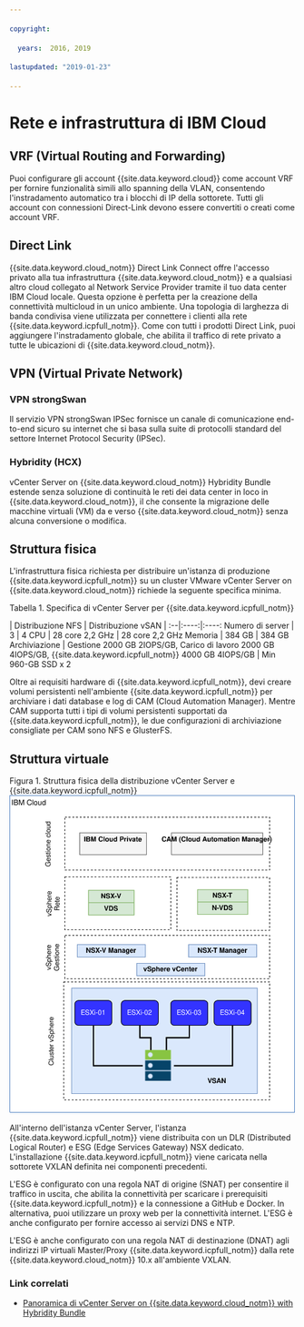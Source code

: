 ```yaml
---

copyright:

  years:  2016, 2019

lastupdated: "2019-01-23"

---
```



# Rete e infrastruttura di IBM Cloud

## VRF (Virtual Routing and Forwarding)

Puoi configurare gli account {{site.data.keyword.cloud}} come account VRF per fornire funzionalità simili allo spanning della VLAN, consentendo l'instradamento automatico tra i blocchi di IP della sottorete. Tutti gli account con connessioni Direct-Link devono essere convertiti o creati come account VRF.

## Direct Link

{{site.data.keyword.cloud_notm}} Direct Link Connect offre l'accesso privato alla tua infrastruttura {{site.data.keyword.cloud_notm}} e a qualsiasi altro cloud collegato al Network Service Provider tramite il tuo data center IBM Cloud locale. Questa opzione è perfetta per la creazione della connettività multicloud in un unico ambiente. Una topologia di larghezza di banda condivisa viene utilizzata per connettere i clienti alla rete {{site.data.keyword.icpfull_notm}}. Come con tutti i prodotti Direct Link, puoi aggiungere l'instradamento globale, che abilita il traffico di rete privato a tutte le ubicazioni di {{site.data.keyword.cloud_notm}}.

## VPN (Virtual Private Network)

### VPN strongSwan

Il servizio VPN strongSwan IPSec fornisce un canale di comunicazione end-to-end sicuro su internet che si basa sulla suite di protocolli standard del settore Internet Protocol Security (IPSec).

### Hybridity (HCX)

vCenter Server on {{site.data.keyword.cloud_notm}} Hybridity Bundle estende senza soluzione di continuità le reti dei data center in loco in {{site.data.keyword.cloud_notm}}, il che consente la migrazione delle macchine virtuali (VM) da e verso {{site.data.keyword.cloud_notm}} senza alcuna conversione o modifica.

## Struttura fisica

L'infrastruttura fisica richiesta per distribuire un'istanza di produzione {{site.data.keyword.icpfull_notm}} su un cluster VMware vCenter Server on {{site.data.keyword.cloud_notm}} richiede la seguente specifica minima.

Tabella 1. Specifica di vCenter Server per {{site.data.keyword.icpfull_notm}}

| Distribuzione NFS | Distribuzione vSAN |
:--|:----:|:----:
Numero di server | 3 | 4
CPU | 28 core 2,2 GHz | 28 core 2,2 GHz
Memoria | 384 GB | 384 GB
Archiviazione | Gestione 2000 GB 2IOPS/GB, Carico di lavoro 2000 GB 4IOPS/GB, {{site.data.keyword.icpfull_notm}} 4000 GB 4IOPS/GB | Min 960-GB SSD x 2

Oltre ai requisiti hardware di {{site.data.keyword.icpfull_notm}}, devi creare volumi persistenti nell'ambiente {{site.data.keyword.icpfull_notm}} per archiviare i dati database e log di CAM (Cloud Automation Manager). Mentre CAM supporta tutti i tipi di volumi persistenti supportati da {{site.data.keyword.icpfull_notm}}, le due configurazioni di archiviazione consigliate per CAM sono NFS e GlusterFS.

## Struttura virtuale

Figura 1. Struttura fisica della distribuzione vCenter Server e {{site.data.keyword.icpfull_notm}}
![Struttura fisica della distribuzione VCS e {{site.data.keyword.icpfull_notm}} ](vcsicp-phy-ics-icp-deployment.svg)

All'interno dell'istanza vCenter Server, l'istanza {{site.data.keyword.icpfull_notm}} viene distribuita con un DLR (Distributed Logical Router) e ESG (Edge Services Gateway) NSX dedicato. L'installazione {{site.data.keyword.icpfull_notm}} viene caricata nella sottorete VXLAN definita nei componenti precedenti.

L'ESG è configurato con una regola NAT di origine (SNAT) per consentire il traffico in uscita, che abilita la connettività per scaricare i prerequisiti {{site.data.keyword.icpfull_notm}} e la connessione a GitHub e Docker. In alternativa, puoi utilizzare un proxy web per la connettività internet. L'ESG è anche configurato per fornire accesso ai servizi DNS e NTP.

L'ESG è anche configurato con una regola NAT di destinazione (DNAT) agli indirizzi IP virtuali Master/Proxy {{site.data.keyword.icpfull_notm}} dalla rete {{site.data.keyword.cloud_notm}} 10.x all'ambiente VXLAN.

### Link correlati

* [Panoramica di vCenter Server on {{site.data.keyword.cloud_notm}} with Hybridity Bundle
](/docs/services/vmwaresolutions/archiref/vcs/vcs-hybridity-intro.html)
